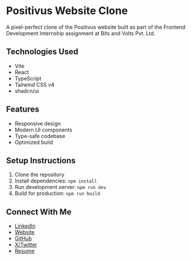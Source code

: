 # Positivus Website Clone

A pixel-perfect clone of the Positivus website built as part of the Frontend Development Internship assignment at Bits and Volts Pvt. Ltd.

## Technologies Used

- Vite
- React
- TypeScript
- Tailwind CSS v4
- shadcn/ui

## Features

- Responsive design
- Modern UI components
- Type-safe codebase
- Optimized build

## Setup Instructions

1. Clone the repository
2. Install dependencies: `npm install`
3. Run development server: `npm run dev`
4. Build for production: `npm run build`

## Connect With Me

- [LinkedIn](https://www.linkedin.com/in/saransh-bangar/)
- [Website](https://www.saransh-bangar.xyz/)
- [GitHub](https://github.com/SaranshBangar)
- [X/Twitter](https://x.com/SaranshBangar)
- [Resume](https://drive.google.com/drive/folders/1GcwiK2DfFOEbB14ACD0m_vEjhQ5SqysZ?usp=sharing)
